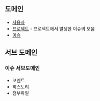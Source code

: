 ## 도메인

- [사용자](https://github.com/gringrape/issueTracker_prototype_documentation/blob/master/002%20%EB%8F%84%EB%A9%94%EC%9D%B8/002%20%EC%82%AC%EC%9A%A9%EC%9E%90.md#%EC%86%8D%EC%84%B1)
- [프로젝트](https://github.com/gringrape/issueTracker_prototype_documentation/blob/master/002%20%EB%8F%84%EB%A9%94%EC%9D%B8/003%20%ED%94%84%EB%A1%9C%EC%A0%9D%ED%8A%B8.md#%EC%86%8D%EC%84%B1) - 프로젝트에서 발생한 이슈의 모음
- [이슈](https://github.com/gringrape/issueTracker_prototype_documentation/blob/master/002%20%EB%8F%84%EB%A9%94%EC%9D%B8/004%20%EC%9D%B4%EC%8A%88.md#%EC%86%8D%EC%84%B1)  

## 서브 도메인 

### 이슈 서브도메인

- 코멘트
- 히스토리
- 첨부파일

